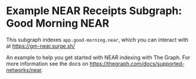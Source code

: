 # Example NEAR Receipts Subgraph: Good Morning NEAR

This subgraph indexes `app.good-morning.near`, which you can interact with at
https://gm-near.surge.sh/

An example to help you get started with NEAR indexing with The Graph. For more information see the
docs on https://thegraph.com/docs/supported-networks/near.
